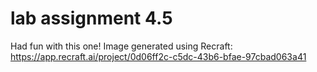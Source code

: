 # lab assignment 4.5
Had fun with this one! Image generated using Recraft: 
https://app.recraft.ai/project/0d06ff2c-c5dc-43b6-bfae-97cbad063a41

